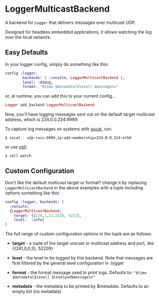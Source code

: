 LoggerMulticastBackend
======================

A backend for `Logger` that delivers messages over multicast UDP.

Designed for headless embedded applications, it allows watching the log over the local network.

## Easy Defaults

In your logger config, simply do something like this:

```elixir
config :logger,
        backends: [ :console, LoggerMulticastBackend ],
        level: :debug,
        format: "$time $metadata[$level] $message\n"
```

or, at runtime, you can add this to your current config...

```elixir
Logger.add_backend LoggerMulticastBackend
```

Now, you'll have logging messages sent out on the default target multicast address, which is 224.0.0.224:9999.

To capture log messages on systems with [socat](http://www.dest-unreach.org/socat/), run:

```
$ socat - udp-recv:9999,ip-add-membership=224.0.0.224:eth0
```

or use [cell](https://github.com/nerves-project/cell-tool):

```
$ cell watch
```

## Custom Configuration

Don't like the default multicast target or format? change it by replacing `LoggerMulticastBackend` in the above examples with a tuple including options something like this:

```elixir
config :logger, backends: [
  :console,
  {LoggerMulticastBackend,
    target: {{224,1,22,223}, 4252},
    level:  :info}
]
```

The full range of custom configuration options in the tuple are as follows:

- __target__ - a tuple of the target unicast or multicast address and port, like {{241,0,0,3}, 52209}

- __level__ - the level to be logged by this backend. Note that messages are first filtered by the general level configuration in :logger

- __format__ - the format message used to print logs.
Defaults to: ``"$time $metadata[$level] $levelpad$message\n"``

- __metadata__ - the metadata to be printed by $metadata.
Defaults to an empty list (no metadata)
